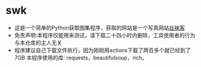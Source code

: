 # swk
- 这是一个简单的Python获取图集程序，获取的网站是一个写真网站[丝袜客](http://siwake.cc)
- 免责声明:本程序仅能用来测试，请下载二十四小时内删除，工具使用者的行为与本仓库的主人无关
- 程序建议自己下载文件执行，因为刚刚用actions下载了两百多个就已经到了7GB
本程序使用的库: requests，beautifulsoup，rich。

